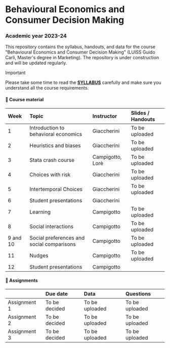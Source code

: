 # Behavioural Economics and Consumer Decision Making

### Academic year 2023-24

This repository contains the syllabus, handouts, and data for the course "Behavioural Economics and Consumer Decision Making" (LUISS Guido Carli, Master's degree in Marketing). The repository is under construction and will be updated regularly.

> [!IMPORTANT]
> Please take some time to read the [**SYLLABUS**](https://github.com/ncampigotto/BECDM_LUISS_2023/blob/main/Syllabus/Syllabus.md) carefully and make sure you understand all the course requirements.


#### 📌 Course material

| **Week**     | **Topic**                                   | **Instructor**    | **Slides / Handouts**    |
|:-------------|:--------------------------------------------|:------------------|:-------------------------|
| 1            | Introduction to behavioral economics        | Giaccherini       | To be uploaded           |
| 2            | Heuristics and biases                       | Giaccherini       | To be uploaded           |
| 3            | Stata crash course                          | Campigotto, Lorè  | To be uploaded           |
| 4            | Choices with risk                           | Giaccherini       | To be uploaded           |
| 5            | Intertemporal Choices                       | Giaccherini       | To be uploaded           |
| 6            | Student presentations                       | Giaccherini       |                          |
| 7            | Learning                                    | Campigotto        | To be uploaded           |
| 8            | Social interactions                         | Campigotto        | To be uploaded           |
| 9 and 10     | Social preferences and social comparisons   | Campigotto        | To be uploaded           |
| 11           | Nudges                                      | Campigotto        | To be uploaded           |
| 12           | Student presentations                       | Campigotto        |                          |


#### 📌 Assignments

|              | **Due date**                                | **Data**          | **Questions**    |
|:-------------|:--------------------------------------------|:------------------|:-----------------|
| Assignment 1 | To be decided                               | To be uploaded    | To be uploaded   |
| Assignment 2 | To be decided                               | To be uploaded    | To be uploaded   |
| Assignment 3 | To be decided                               | To be uploaded    | To be uploaded   |



